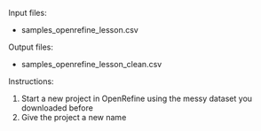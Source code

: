Input files:
- samples_openrefine_lesson.csv

Output files:
- samples_openrefine_lesson_clean.csv

Instructions:
1. Start a new project in OpenRefine using the messy dataset you downloaded before
2. Give the project a new name

